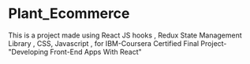# Plant_Ecommerce
This is a project made using React JS hooks , Redux State Management Library , CSS, Javascript  , for IBM-Coursera Certified  Final Project-"Developing Front-End Apps With React"
